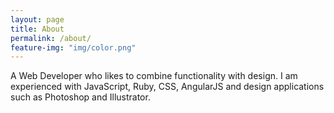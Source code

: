 ```yaml
---
layout: page
title: About
permalink: /about/
feature-img: "img/color.png"
---
```


 A Web Developer who likes to combine functionality with design. I am experienced with JavaScript, Ruby, CSS, AngularJS and design applications such as Photoshop and Illustrator.
